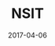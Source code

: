 ---
layout: site
title: "NSIT"
date: 2017-04-06
categories: [community]
version: 1.6.4
major: 1
minor: 6
patch: 4
slug: nsit
link: http://www.nsit.edu.in/
submitter: lpolepeddi
permalink: /sites/:slug
---